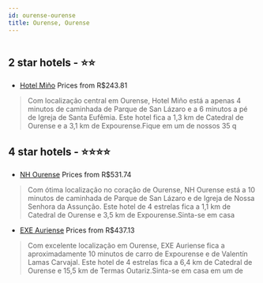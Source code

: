 ```yaml
---
id: ourense-ourense
title: Ourense, Ourense
---
```


<center><img src="https://i.travelapi.com/hotels/6000000/5010000/5009300/5009247/2c2e31bc_z.jpg" alt="" /></center>


##  2 star hotels - ⭐️⭐️

-    [Hotel Miño](https://www.hurb.com/br/aud/https://www.hurb.com/br/hotels/ourense/hotel-mino-HT-DR6J?cmp=18055) Prices from R$243.81
   > Com localização central em Ourense, Hotel Miño está a apenas 4 minutos de caminhada de Parque de San Lázaro e a 6 minutos a pé de Igreja de Santa Eufêmia.  Este hotel fica a 1,3 km de Catedral de Ourense e a 3,1 km de Expourense.Fique em um de nossos 35 q

##  4 star hotels - ⭐️⭐️⭐️⭐️

-    [NH Ourense](https://www.hurb.com/br/aud/https://www.hurb.com/br/hotels/ourense/nh-ourense-HT-I7Y8?cmp=18055) Prices from R$531.74
   > Com ótima localização no coração de Ourense, NH Ourense está a 10 minutos de caminhada de Parque de San Lázaro e de Igreja de Nossa Senhora da Assunção.  Este hotel de 4 estrelas fica a 1,1 km de Catedral de Ourense e 3,5 km de Expourense.Sinta-se em casa
-    [EXE Auriense](https://www.hurb.com/br/aud/https://www.hurb.com/br/hotels/ourense/exe-auriense-HT-IZPP?cmp=18055) Prices from R$437.13
   > Com excelente localização em Ourense, EXE Auriense fica a aproximadamente 10 minutos de carro de Expourense e de Valentín Lamas Carvajal.  Este hotel de 4 estrelas fica a 6,4 km de Catedral de Ourense e 15,5 km de Termas Outariz.Sinta-se em casa em um de 

